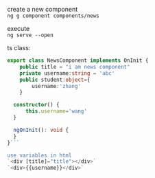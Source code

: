  create a new component  
`ng g component components/news`

execute   
`ng serve --open`

ts class:  
```TypeScript
export class NewsComponent implements OnInit {
    public title = "i am news component"
    private username:string = 'abc'
    public student:object={
        username:'zhang'
    }

  constructor() { 
      this.username='wang'
  }

  ngOnInit(): void {
  }
}```  

use variables in html  
`<div [title]="title"></div>`  
`<div>{{username}}</div>`
